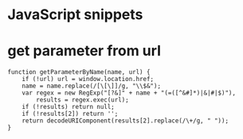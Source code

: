 # JavaScript snippets

<!--
ID: a04ab907-c391-4d66-a456-8ada5d2659a6
Status: publish
Date: 2017-06-12T12:31:00
Modified: 2017-06-12T12:31:00
wp_id: 508
-->

# get parameter from url
```
function getParameterByName(name, url) {
    if (!url) url = window.location.href;
    name = name.replace(/[\[\]]/g, "\\$&");
    var regex = new RegExp("[?&]" + name + "(=([^&#]*)|&|#|$)"),
        results = regex.exec(url);
    if (!results) return null;
    if (!results[2]) return '';
    return decodeURIComponent(results[2].replace(/\+/g, " "));
}
```
